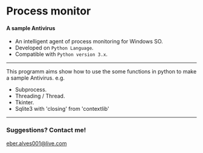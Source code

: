 # Process monitor
#### A sample Antivirus
* An intelligent agent of process monitoring for Windows SO.
* Developed on `Python Language`.
* Compatible with `Python version 3.x`.

---
This programm aims show how to use the some functions in python to make a sample Antivirus. e.g.
* Subprocess.
* Threading / Thread.
* Tkinter.
* Sqlite3 with 'closing' from 'contextlib'

---
### Suggestions? Contact me!
eber.alves001@live.com
